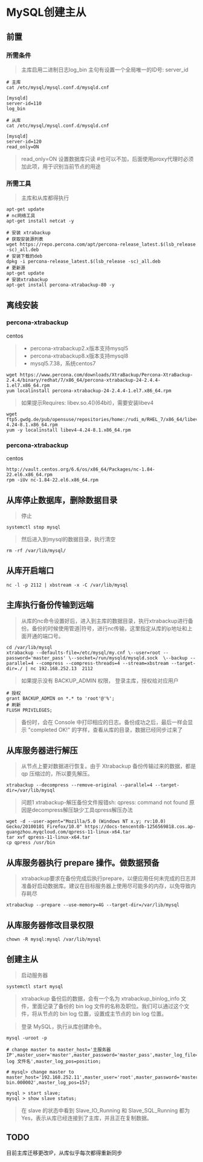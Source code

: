 # MySQL创建主从

## 前置
### 所需条件
> 主库启用二进制日志log_bin
> 主句有设置一个全局唯一的ID号: server_id

```
# 主库
cat /etc/mysql/mysql.conf.d/mysqld.cnf

[mysqld]
server-id=110
log_bin

# 从库
cat /etc/mysql/mysql.conf.d/mysqld.cnf

[mysqld]
server-id=120
read_only=ON

```
> read_only=ON  设置数据库只读  #也可以不加，后面使用proxy代理时必须加此项，用于识别当前节点的用途

### 所需工具

> 主库和从库都得执行

```
apt-get update
# nc网络工具
apt-get install netcat -y 

# 安装 xtrabackup
# 获取安装源列表
wget https://repo.percona.com/apt/percona-release_latest.$(lsb_release -sc)_all.deb
# 安装下载的deb
dpkg -i percona-release_latest.$(lsb_release -sc)_all.deb
# 更新源
apt-get update
# 安装xtrabackup
apt-get install percona-xtrabackup-80 -y

```

## 离线安装 

### percona-xtrabackup
centos
>- percona-xtrabackup2.x版本支持mysql5
>- percona-xtrabackup8.x版本支持mysql8
>- mysql5.7.38，系统centos7

```
wget https://www.percona.com/downloads/XtraBackup/Percona-XtraBackup-2.4.4/binary/redhat/7/x86_64/percona-xtrabackup-24-2.4.4-1.el7.x86_64.rpm
yum localinstall percona-xtrabackup-24-2.4.4-1.el7.x86_64.rpm
```
> 如果提示Requires: libev.so.4()(64bit)，需要安装libev4
```
wget ftp5.gwdg.de/pub/opensuse/repositories/home:/rudi_m/RHEL_7/x86_64/libev4-4.24-8.1.x86_64.rpm
yum -y localinstall libev4-4.24-8.1.x86_64.rpm
```

### percona-xtrabackup
centos
```
http://vault.centos.org/6.6/os/x86_64/Packages/nc-1.84-22.el6.x86_64.rpm
rpm -iUv nc-1.84-22.el6.x86_64.rpm
```




## 从库停止数据库，删除数据目录
> 停止
```
systemctl stop mysql
```
> 然后进入到mysql的数据目录，执行清空
```
rm -rf /var/lib/mysql/
```

## 从库开启端口

```
nc -l -p 2112 | xbstream -x -C /var/lib/mysql
```

## 主库执行备份传输到远端
> 从库的nc命令设置好后，进入到主库的数据目录，执行xtrabackup进行备份。备份的时候使用管道|符号，进行nc传输，这里指定从库的ip地址和上面开通的端口号。

```
cd /var/lib/mysql
xtrabackup --defaults-file=/etc/mysql/my.cnf \--user=root --password='master_pass' \--socket=/run/mysqld/mysqld.sock  \--backup --parallel=4 --compress --compress-threads=4 --stream=xbstream --target-dir=./ | nc 192.168.252.13  2112
```
> 如果提示没有 BACKUP_ADMIN 权限， 登录主库，授权给对应用户
```
# 授权
grant BACKUP_ADMIN on *.* to 'root'@'%';
# 刷新
FLUSH PRIVILEGES;
```
>备份时，会在 Console 中打印相应的日志。备份成功之后，最后一样会显示 "completed OK!" 的字样，查看从库的目录，数据已经同步过来了

## 从库服务器进行解压
> 从节点上要对数据进行恢复。由于 Xtrabackup 备份传输过来的数据，都是 qp 压缩过的，所以要先解压。
```
xtrabackup --decompress --remove-original --parallel=4 --target-dir=/var/lib/mysql
```
> 问题1
> xtrabackup-解压备份文件报错sh: qpress: command not found
> 原因是decompress解压缺少工具qpress解压办法
``` 
wget -d --user-agent="Mozilla/5.0 (Windows NT x.y; rv:10.0) Gecko/20100101 Firefox/10.0" https://docs-tencentdb-1256569818.cos.ap-guangzhou.myqcloud.com/qpress-11-linux-x64.tar
tar xvf qpress-11-linux-x64.tar
cp qpress /usr/bin
 ```


## 从库服务器执行 prepare 操作。做数据预备
> xtrabackup要求在备份完成后执行prepare，以便应用任何未完成的日志并准备好启动数据库。建议在目标服务器上使用尽可能多的内存，以免导致内存耗尽

```
xtrabackup --prepare --use-memory=4G --target-dir=/var/lib/mysql
```

## 从库服务器修改目录权限
```
chown -R mysql:mysql /var/lib/mysql
```


## 创建主从

> 启动服务器
```
systemctl start mysql
```
> xtrabackup 备份后的数据，会有一个名为 xtrabackup_binlog_info 文件，里面记录了备份的 bin log 文件的名称及职位。我们可以通过这个文件，将从节点的 bin log 位置，设置成主节点的 bin log 位置。

> 登录 MySQL，执行从库创建命令。

```
mysql -uroot -p

# change master to master_host='主服务器 IP',master_user='master',master_password='master_pass',master_log_file='bin-log 文件名',master_log_pos=position;

# mysql> change master to master_host='192.168.252.11',master_user='root',master_password='master_pass',master_log_file='mysql-bin.000002',master_log_pos=157;

mysql > start slave;
mysql > show slave status;

```
> 在 slave 的状态中看到 Slave_IO_Running 和 Slave_SQL_Running 都为 Yes，表示从库已经连接到了主库，并且正在复制数据。

## TODO

目前主库迁移更改IP，从库似乎每次都得重新同步




